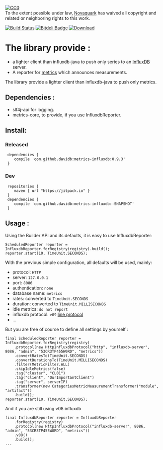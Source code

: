 <p xmlns:dct="http://purl.org/dc/terms/">
  <a rel="license"
     href="http://creativecommons.org/publicdomain/zero/1.0/">
    <img src="http://i.creativecommons.org/p/zero/1.0/88x31.png" style="border-style: none;" alt="CC0" />
  </a>
  <br />
  To the extent possible under law,
  <a rel="dct:publisher"
     href="https://github.com/orgs/novaquark">
    <span property="dct:title">Novaquark</span></a>
  has waived all copyright and related or neighboring rights to
  this work.
</p>

[![Build Status](https://travis-ci.org/davidB/metrics-influxdb.svg?branch=master)](https://travis-ci.org/davidB/metrics-influxdb)
[![Bitdeli Badge](https://d2weczhvl823v0.cloudfront.net/davidB/metrics-influxdb/trend.png)](https://bitdeli.com/free "Bitdeli Badge")
[![Download](https://api.bintray.com/packages/davidb/maven/metrics-influxdb/images/download.svg) ](https://bintray.com/davidb/maven/metrics-influxdb/_latestVersion)

# The library provide :

* a lighter client than influxdb-java to push only series to an [InfluxDB](http://influxdb.org) server.
* A reporter for [metrics](http://metrics.codahale.com/) which announces measurements.

The library provide a lighter client than influxdb-java to push only metrics.

## Dependencies :

* slf4j-api for logging.
* metrics-core, to provide, if you use InfluxdbReporter.

## Install:

### Released
```
 dependencies {
	compile 'com.github.davidb:metrics-influxdb:0.9.3'
 }
```

### Dev
```
 repositories {
    maven { url "https://jitpack.io" }
 }
 dependencies {
	compile 'com.github.davidb:metrics-influxdb:-SNAPSHOT'
 }
```
## Usage :

Using the Builder API and its defaults, it is easy to use InfluxdbReporter:

    ScheduledReporter reporter = InfluxdbReporter.forRegistry(registry).build();
    reporter.start(10, TimeUnit.SECONDS);

With the previous simple configuration, all defaults will be used, mainly:

- protocol: `HTTP`
- server: `127.0.0.1`
- port: `8086`
- authentication: `none`
- database name: `metrics`
- rates: converted to `TimeUnit.SECONDS`
- duration: converted to `TimeUnit.MILLISECONDS`
- idle metrics: `do not report`
- influxdb protocol: `v09` [line protocol](https://influxdb.com/docs/v0.9/write_protocols/line.html)
- ...

But you are free of course to define all settings by yourself :
```
final ScheduledReporter reporter = InfluxdbReporter.forRegistry(registry)
    .protocol(new HttpInfluxdbProtocol("http", "influxdb-server", 8086, "admin", "53CR3TP455W0RD", "metrics"))
    .convertRatesTo(TimeUnit.SECONDS)
    .convertDurationsTo(TimeUnit.MILLISECONDS)
    .filter(MetricFilter.ALL)
    .skipIdleMetrics(false)
    .tag("cluster", "CL01")
    .tag("client", "OurImportantClient")
    .tag("server", serverIP)
    .transformer(new CategoriesMetricMeasurementTransformer("module", "artifact"))
    .build();
reporter.start(10, TimeUnit.SECONDS);
```

And if you are still using v08 influxdb

```
final InfluxdbReporter reporter = InfluxdbReporter
    .forRegistry(registry)
    .protocol(new HttpInfluxdbProtocol("influxdb-server", 8086, "admin", "53CR3TP455W0RD", "metrics"))
    .v08()
    .build();
...
```

